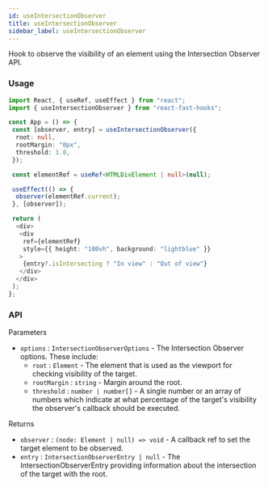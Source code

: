 ```yaml
---
id: useIntersectionObserver
title: useIntersectionObserver
sidebar_label: useIntersectionObserver
---
```


Hook to observe the visibility of an element using the Intersection Observer API.

### Usage

```typescript
import React, { useRef, useEffect } from "react";
import { useIntersectionObserver } from "react-fast-hooks";

const App = () => {
 const [observer, entry] = useIntersectionObserver({
  root: null,
  rootMargin: "0px",
  threshold: 1.0,
 });

 const elementRef = useRef<HTMLDivElement | null>(null);

 useEffect(() => {
  observer(elementRef.current);
 }, [observer]);

 return (
  <div>
   <div
    ref={elementRef}
    style={{ height: "100vh", background: "lightblue" }}
   >
    {entry?.isIntersecting ? "In view" : "Out of view"}
   </div>
  </div>
 );
};
```

### API

Parameters

- `options` : `IntersectionObserverOptions` - The Intersection Observer options. These include:
  - `root` : `Element` - The element that is used as the viewport for checking visibility of the target.
  - `rootMargin` : `string` - Margin around the root.
  - `threshold` : `number | number[]` - A single number or an array of numbers which indicate at what percentage of the target's visibility the observer's callback should be executed.

Returns

- `observer` : `(node: Element | null) => void` - A callback ref to set the target element to be observed.
- `entry` : `IntersectionObserverEntry | null` - The IntersectionObserverEntry providing information about the intersection of the target with the root.
